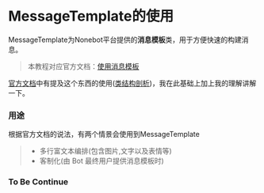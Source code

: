 # MessageTemplate的使用

MessageTemplate为Nonebot平台提供的**消息模板**类，用于方便快速的构建消息。

> 本教程对应官方文档：[使用消息模板](https://v2.nonebot.dev/docs/tutorial/message#%E4%BD%BF%E7%94%A8%E6%B6%88%E6%81%AF%E6%A8%A1%E6%9D%BF)

[官方文档](https://v2.nonebot.dev/docs/tutorial/process-message#%E4%BD%BF%E7%94%A8%E6%B6%88%E6%81%AF%E6%A8%A1%E6%9D%BF)中有提及这个东西的使用([类结构剖析](https://v2.nonebot.dev/docs/api/adapters/index#MessageTemplate))，我在此基础上加上我的理解讲解一下。

### 用途

根据官方文档的说法，有两个情景会使用到MessageTemplate

> - 多行富文本编排(包含图片,文字以及表情等)
> - 客制化(由 Bot 最终用户提供消息模板时)



### To Be Continue